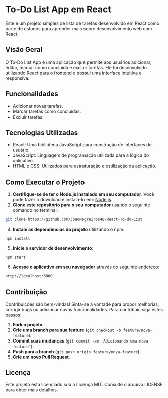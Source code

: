 # To-Do List App em React

Este é um projeto simples de lista de tarefas desenvolvido em React como parte de estudos para aprender mais sobre desenvolvimento web com React.

## Visão Geral

O To-Do List App é uma aplicação que permite aos usuários adicionar, editar, marcar como concluída e excluir tarefas. Ele foi desenvolvido utilizando React para o frontend e possui uma interface intuitiva e responsiva.

## Funcionalidades

- Adicionar novas tarefas.
- Marcar tarefas como concluídas.
- Excluir tarefas.

## Tecnologias Utilizadas

- React: Uma biblioteca JavaScript para construção de interfaces de usuário.
- JavaScript: Linguagem de programação utilizada para a lógica do aplicativo.
- HTML e CSS: Utilizados para estruturação e estilização da aplicação.

## Como Executar o Projeto

1. **Certifique-se de ter o Node.js instalado em seu computador**. Você pode fazer o download e instalá-lo em: [Node.js](https://nodejs.org/).
2. **Clone este repositório para o seu computador** usando o seguinte comando no terminal:
```bash
git clone https://github.com/JoaoNegreiros48/React-To-do-List
````
4. **Instale as dependências do projeto** utilizando o npm:
```bash
npm install
````
5. **Inicie o servidor de desenvolvimento**:
```bash
npm start
````
6. **Acesse o aplicativo em seu navegador** através do seguinte endereço:
```bash
http://localhost:3000
````

## Contribuição

Contribuições são bem-vindas! Sinta-se à vontade para propor melhorias, corrigir bugs ou adicionar novas funcionalidades. Para contribuir, siga estes passos:

1. **Fork o projeto**.
2. **Crie uma branch para sua feature** (`git checkout -b feature/nova-feature`).
3. **Commit suas mudanças** (`git commit -am 'Adicionando uma nova feature'`).
4. **Push para a branch** (`git push origin feature/nova-feature`).
5. **Crie um novo Pull Request**.

## Licença

Este projeto está licenciado sob a Licença MIT. Consulte o arquivo LICENSE para obter mais detalhes.
